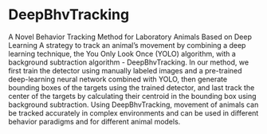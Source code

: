 # DeepBhvTracking
A Novel Behavior Tracking Method for Laboratory Animals Based on Deep Learning
A strategy to track an animal’s movement by combining a deep learning technique, the You Only Look Once (YOLO) algorithm, with a background subtraction algorithm - DeepBhvTracking. In our method, we first train the detector using manually labeled images and a pre-trained deep-learning neural network combined with YOLO, then generate bounding boxes of the targets using the trained detector, and last track the center of the targets by calculating their centroid in the bounding box using background subtraction. Using DeepBhvTracking, movement of animals can be tracked accurately in complex environments and can be used in different behavior paradigms and for different animal models.
